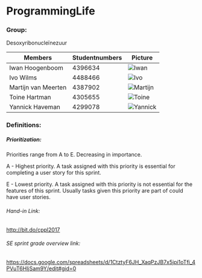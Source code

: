 # ProgrammingLife 

### Group: 
Desoxyribonucleïnezuur 


|Members  | Studentnumbers |Picture|
|---------| -------------- |--------|
|Iwan Hoogenboom | 4396634 |![Iwan](https://cloud.githubusercontent.com/assets/9801656/26200556/e99600c8-3bce-11e7-90f6-fba9c053a153.jpg)|
|Ivo Wilms | 4488466 |![Ivo](https://cloud.githubusercontent.com/assets/9801656/26201223/36e5c09a-3bd2-11e7-8540-3a3c37c815e8.jpeg)|
|Martijn van Meerten | 4387902 |![Martijn](https://cloud.githubusercontent.com/assets/9801656/26200805/3ca552ea-3bd0-11e7-898b-f8583efeb354.jpg)|
|Toine Hartman|4305655|![Toine](https://cloud.githubusercontent.com/assets/9801656/26201181/0bc9eefe-3bd2-11e7-95a1-a0f5625a687e.jpeg)|
|Yannick Haveman |  4299078 |![Yannick](https://cloud.githubusercontent.com/assets/9801656/26201432/32a0ff26-3bd3-11e7-8f5c-08ce3a7fa374.jpg)|



### Definitions:
##### Prioritization:
Priorities range from A to E. Decreasing in importance.

A - Highest priority. A task assigned with this priority is essential for completing a user story for this sprint.

E - Lowest priority. A task assigned with this priority is not essential for the features of this sprint. Usually tasks given this priority are part of could have user stories.


###### Hand-in Link:
http://bit.do/cppl2017 

###### SE sprint grade overview link:
https://docs.google.com/spreadsheets/d/1CtztyF6JH_XaqPzJB7x5jpi1oTfi_4PVuT6HIjSam9Y/edit#gid=0
